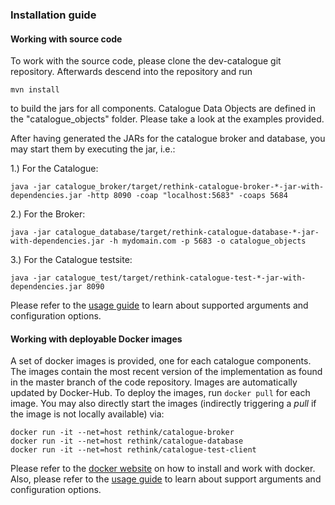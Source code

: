 ### Installation guide

#### Working with source code

To work with the source code, please clone the dev-catalogue git repository. Afterwards descend into the repository and run

```mvn install```

to build the jars for all components. Catalogue Data Objects are defined in the "catalogue_objects" folder. Please take a look at the examples provided.

After having generated the JARs for the catalogue broker and database, you may start them by executing the jar, i.e.:

1.) For the Catalogue:
```
java -jar catalogue_broker/target/rethink-catalogue-broker-*-jar-with-dependencies.jar -http 8090 -coap "localhost:5683" -coaps 5684
```
2.) For the Broker:
```
java -jar catalogue_database/target/rethink-catalogue-database-*-jar-with-dependencies.jar -h mydomain.com -p 5683 -o catalogue_objects
```
3.) For the Catalogue testsite:
```
java -jar catalogue_test/target/rethink-catalogue-test-*-jar-with-dependencies.jar 8090
```

Please refer to the [usage guide](./usage_guide.md) to learn about supported arguments and configuration options.


#### Working with deployable Docker images

A set of docker images is provided, one for each catalogue components. The images contain the most recent version of the implementation as found in the master branch of the code repository. Images are automatically updated by Docker-Hub. To deploy the images, run ```docker pull``` for each image. You may also directly start the images (indirectly triggering a *pull* if the image is not locally available) via:
```
docker run -it --net=host rethink/catalogue-broker
docker run -it --net=host rethink/catalogue-database
docker run -it --net=host rethink/catalogue-test-client
```

Please refer to the [docker website](https://www.docker.com) on how to install and work with docker. Also, please refer to the [usage guide](./usage_guide.md) to learn about support arguments and configuration options.





